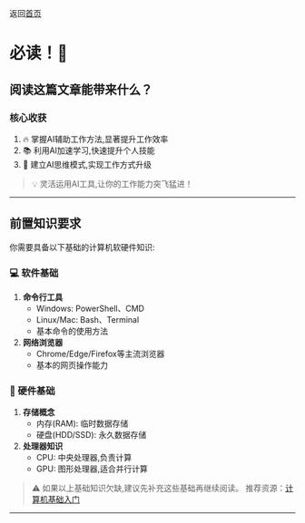 返回[首页](./index.md)
# 必读！🚀

## 阅读这篇文章能带来什么？
### 核心收获
1. 🔥 掌握AI辅助工作方法,显著提升工作效率
2. 📚 利用AI加速学习,快速提升个人技能
3. 🎯 建立AI思维模式,实现工作方式升级

> 💡 灵活运用AI工具,让你的工作能力突飞猛进！

---

## 前置知识要求
你需要具备以下基础的计算机软硬件知识:

### 💻 软件基础
1. **命令行工具**
   - Windows: PowerShell、CMD
   - Linux/Mac: Bash、Terminal
   - 基本命令的使用方法
2. **网络浏览器**
   - Chrome/Edge/Firefox等主流浏览器
   - 基本的网页操作能力

### 🔧 硬件基础
1. **存储概念**
   - 内存(RAM): 临时数据存储
   - 硬盘(HDD/SSD): 永久数据存储
2. **处理器知识**
   - CPU: 中央处理器,负责计算
   - GPU: 图形处理器,适合并行计算

> ⚠️ 如果以上基础知识欠缺,建议先补充这些基础再继续阅读。
> 推荐资源：[计算机基础入门](https://github.com/0voice/expert_readed_books)

---
